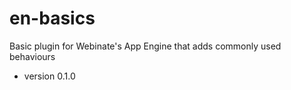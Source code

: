 # en-basics
Basic plugin for Webinate's App Engine that adds commonly used behaviours

* version 0.1.0